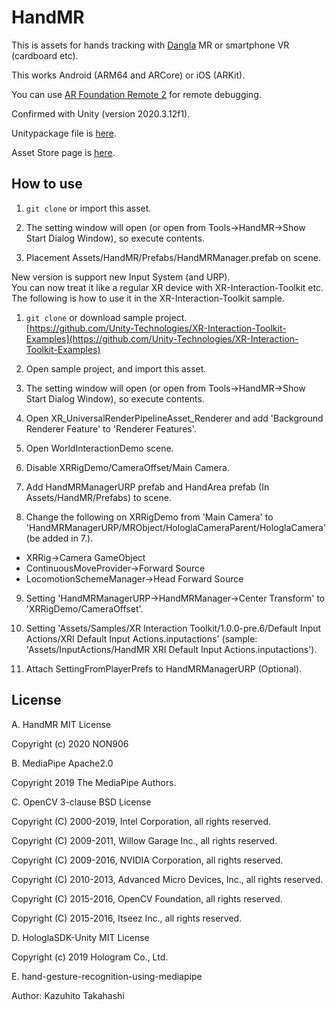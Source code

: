 # HandMR

This is assets for hands tracking with [Dangla](https://dangla.jp/) MR or smartphone VR (cardboard etc).

This works Android (ARM64 and ARCore) or iOS (ARKit).

You can use [AR Foundation Remote 2](https://assetstore.unity.com/packages/tools/utilities/ar-foundation-remote-2-0-201106) for remote debugging.

Confirmed with Unity (version 2020.3.12f1).

Unitypackage file is [here](https://github.com/NON906/HandMR/releases).

Asset Store page is [here](https://assetstore.unity.com/packages/slug/181940).

## How to use

1. ``git clone`` or import this asset.

2. The setting window will open (or open from Tools->HandMR->Show Start Dialog Window), so execute contents.

3. Placement Assets/HandMR/Prefabs/HandMRManager.prefab on scene.

<div style="page-break-before:always"></div>

New version is support new Input System (and URP).  
You can now treat it like a regular XR device with XR-Interaction-Toolkit etc.  
The following is how to use it in the XR-Interaction-Toolkit sample.

1. ``git clone`` or download sample project.  
[https://github.com/Unity-Technologies/XR-Interaction-Toolkit-Examples](https://github.com/Unity-Technologies/XR-Interaction-Toolkit-Examples)

2. Open sample project, and import this asset.

3. The setting window will open (or open from Tools->HandMR->Show Start Dialog Window), so execute contents.

4. Open XR_UniversalRenderPipelineAsset_Renderer and add 'Background Renderer Feature' to 'Renderer Features'.

5. Open WorldInteractionDemo scene.

6. Disable XRRigDemo/CameraOffset/Main Camera.

7. Add HandMRManagerURP prefab and HandArea prefab (In Assets/HandMR/Prefabs) to scene.

8. Change the following on XRRigDemo from 'Main Camera' to 'HandMRManagerURP/MRObject/HologlaCameraParent/HologlaCamera' (be added in 7.).
- XRRig->Camera GameObject
- ContinuousMoveProvider->Forward Source
- LocomotionSchemeManager->Head Forward Source

9. Setting 'HandMRManagerURP->HandMRManager->Center Transform' to 'XRRigDemo/CameraOffset'.

10. Setting 'Assets/Samples/XR Interaction Toolkit/1.0.0-pre.6/Default Input Actions/XRI Default Input Actions.inputactions' (sample: 'Assets/InputActions/HandMR XRI Default Input Actions.inputactions').

11. Attach SettingFromPlayerPrefs to HandMRManagerURP (Optional).

<div style="page-break-before:always"></div>

## License

A. HandMR MIT License

Copyright (c) 2020 NON906

B. MediaPipe Apache2.0

Copyright 2019 The MediaPipe Authors.

C. OpenCV 3-clause BSD License

Copyright (C) 2000-2019, Intel Corporation, all rights reserved.

Copyright (C) 2009-2011, Willow Garage Inc., all rights reserved.

Copyright (C) 2009-2016, NVIDIA Corporation, all rights reserved.

Copyright (C) 2010-2013, Advanced Micro Devices, Inc., all rights reserved.

Copyright (C) 2015-2016, OpenCV Foundation, all rights reserved.

Copyright (C) 2015-2016, Itseez Inc., all rights reserved.

D. HologlaSDK-Unity MIT License

Copyright (c) 2019 Hologram Co., Ltd.

E. hand-gesture-recognition-using-mediapipe

Author: Kazuhito Takahashi